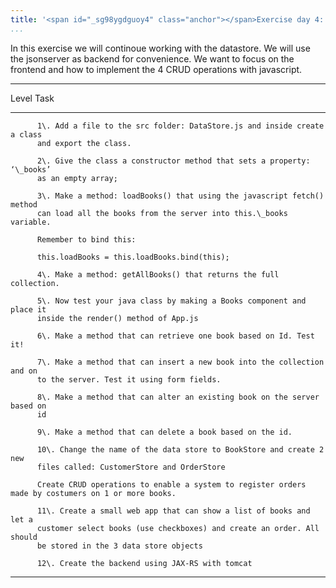 ```yaml
---
title: '<span id="_sg98ygdguoy4" class="anchor"></span>Exercise day 4: backend'
...
```


In this exercise we will continoue working with the datastore. We will
use the jsonserver as backend for convenience. We want to focus on the
frontend and how to implement the 4 CRUD operations with javascript.

  ------------------------------------------------------------------------------------------------------------
  Level   Task
  ------- ----------------------------------------------------------------------------------------------------
          1\. Add a file to the src folder: DataStore.js and inside create a class
          and export the class.

          2\. Give the class a constructor method that sets a property: ‘\_books’
          as an empty array;

          3\. Make a method: loadBooks() that using the javascript fetch() method
          can load all the books from the server into this.\_books variable.
          
          Remember to bind this:
          
          this.loadBooks = this.loadBooks.bind(this);

          4\. Make a method: getAllBooks() that returns the full collection.

          5\. Now test your java class by making a Books component and place it
          inside the render() method of App.js

          6\. Make a method that can retrieve one book based on Id. Test it!

          7\. Make a method that can insert a new book into the collection and on
          to the server. Test it using form fields.

          8\. Make a method that can alter an existing book on the server based on
          id

          9\. Make a method that can delete a book based on the id.

          10\. Change the name of the data store to BookStore and create 2 new
          files called: CustomerStore and OrderStore
          
          Create CRUD operations to enable a system to register orders made by costumers on 1 or more books.

          11\. Create a small web app that can show a list of books and let a
          customer select books (use checkboxes) and create an order. All should
          be stored in the 3 data store objects

          12\. Create the backend using JAX-RS with tomcat
  ------------------------------------------------------------------------------------------------------------
